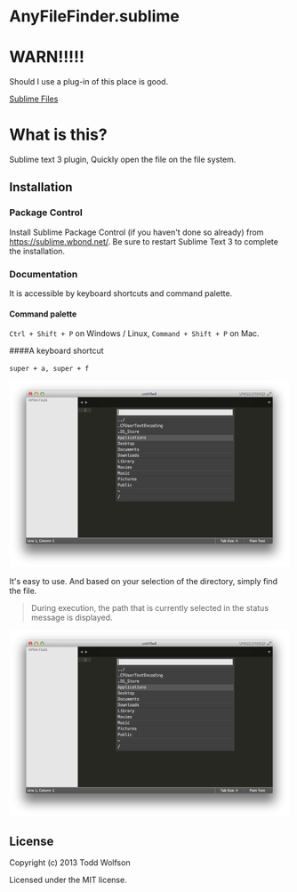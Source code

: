 AnyFileFinder.sublime
=====================

# WARN!!!!!
Should I use a plug-in of this place is good.

[Sublime Files](https://sublime.wbond.net/packages/Sublime%20Files)


# What is this?

Sublime text 3 plugin, Quickly open the file on the file system.


Installation
------------

### Package Control

Install Sublime Package Control (if you haven't done so already) from https://sublime.wbond.net/. Be sure to restart Sublime Text 3 to complete the installation.


### Documentation

It is accessible by keyboard shortcuts and command palette. 

#### Command palette 

`Ctrl + Shift + P` on Windows / Linux, `Command + Shift + P` on Mac. 

####A keyboard shortcut 

`super + a, super + f`

![Find in Files example](https://raw.githubusercontent.com/fkei/AnyFileFinder/master/screenshots/AnyFileFinder-000.png)

It's easy to use. And based on your selection of the directory, simply find the file.

> During execution, the path that is currently selected in the status message is displayed.

![Find in Files example](https://raw.githubusercontent.com/fkei/AnyFileFinder/master/screenshots/AnyFileFinder-001.png)

## License
Copyright (c) 2013 Todd Wolfson

Licensed under the MIT license.
